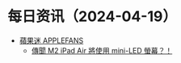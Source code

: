 ﻿# 每日资讯（2024-04-19）

- [蘋果迷 APPLEFANS](https://applefans.today/feed/)
  - [傳聞 M2 iPad Air 將使用 mini-LED 螢幕？！](https://applefans.today/2024-04-ipad-air-12-9-inch-use-mini-led-display-rumor/)
